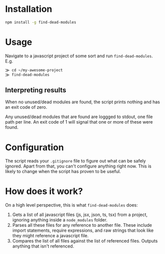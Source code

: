 # Installation

```bash
npm install -g find-dead-modules
```

# Usage
Navigate to a javascript project of some sort and run `find-dead-modules`. E.g.

```bash
⨠ cd ~/my-awesome-project
⨠ find-dead-modules
```

## Interpreting results

When no unused/dead modules are found, the script prints nothing and has an
exit code of zero.

Any unused/dead modules that are found are loggged to stdout, one file path per
line. An exit code of 1 will signal that one or more of these were found.

# Configuration

The script reads your `.gitignore` file to figure out what can be safely
ignored. Apart from that, you can't configure anything right now. This is
likely to change when the script has proven to be useful.

# How does it work?

On a high level perspective, this is what `find-dead-modules` does:

1. Gets a list of all javascript files (js, jsx, json, ts, tsx) from a
   project, ignoring anything inside a `node_modules` folder.
2. Parses all these files for any reference to another file. These include
   import statements, require expressions, and raw strings that look like they
   might reference a javascript file.
3. Compares the list of all files against the list of referenced files. Outputs
   anything that isn't referenced.
